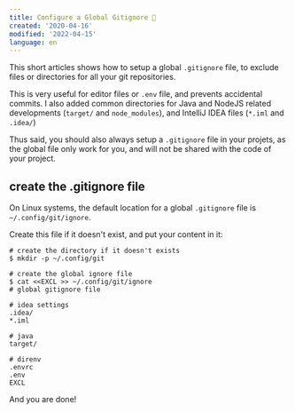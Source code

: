 ```yaml
---
title: Configure a Global Gitignore 🙈
created: '2020-04-16'
modified: '2022-04-15'
language: en
---
```


This short articles shows how to setup a global `.gitignore` file, to exclude files or directories for all your git repositories.

This is very useful for editor files or `.env` file, and prevents accidental commits.
I also added common directories for Java and NodeJS related developments (`target/` and `node_modules`), and IntelliJ IDEA files (`*.iml` and `.idea/`)

Thus said, you should also always setup a `.gitignore` file in your projets, as the global file only work for you, and will not be shared with the code of your project.

## create the .gitignore file

On Linux systems, the default location for a global `.gitignore` file is `~/.config/git/ignore`.

Create this file if it doesn't exist, and put your content in it: 

```shell
# create the directory if it doesn't exists
$ mkdir -p ~/.config/git

# create the global ignore file
$ cat <<EXCL >> ~/.config/git/ignore
# global gitignore file

# idea settings
.idea/
*.iml

# java
target/

# direnv
.envrc
.env
EXCL
```

And you are done!
